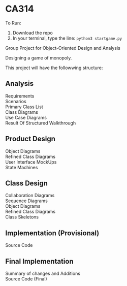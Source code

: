 # CA314

To Run:
1. Download the repo
2. In your terminal, type the line: ```python3 startgame.py```


Group Project for Object-Oriented Design and Analysis

Designing a game of monopoly.

This project will have the followwing structure:

<h2>Analysis</h2>

Requirements<br>
Scenarios<br>
Primary Class List<br>
Class Diagrams<br>
Use Case Diagrams	<br>
Result Of Structured Walkthrough<br>

<h2>Product Design</h2>

Object Diagrams	<br>
Refined Class Diagrams<br>
User Interface MockUps<br>
State Machines<br>

<h2>Class Design</h2>

Collaboration Diagrams <br>
Sequence Diagrams<br>
Object Diagrams<br>
Refined Class Diagrams<br>
Class Skeletons<br>

<h2>Implementation (Provisional)</h2>

Source Code<br>

<h2> Final Implementation</h2>

Summary of changes and Additions <br>
Source Code (Final)<br>
